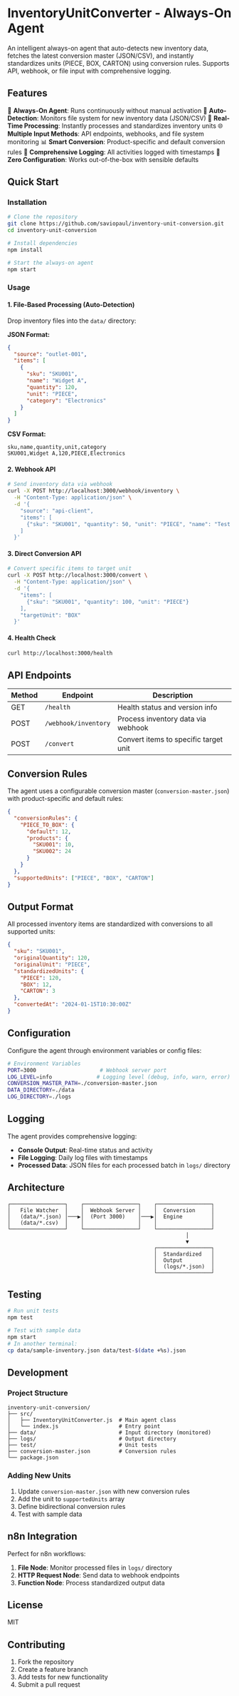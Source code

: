 # InventoryUnitConverter - Always-On Agent

An intelligent always-on agent that auto-detects new inventory data, fetches the latest conversion master (JSON/CSV), and instantly standardizes units (PIECE, BOX, CARTON) using conversion rules. Supports API, webhook, or file input with comprehensive logging.

## Features

🤖 **Always-On Agent**: Runs continuously without manual activation
📁 **Auto-Detection**: Monitors file system for new inventory data (JSON/CSV)
🔄 **Real-Time Processing**: Instantly processes and standardizes inventory units
🌐 **Multiple Input Methods**: API endpoints, webhooks, and file system monitoring
📊 **Smart Conversion**: Product-specific and default conversion rules
📝 **Comprehensive Logging**: All activities logged with timestamps
🚀 **Zero Configuration**: Works out-of-the-box with sensible defaults

## Quick Start

### Installation

```bash
# Clone the repository
git clone https://github.com/saviopaul/inventory-unit-conversion.git
cd inventory-unit-conversion

# Install dependencies
npm install

# Start the always-on agent
npm start
```

### Usage

#### 1. File-Based Processing (Auto-Detection)

Drop inventory files into the `data/` directory:

**JSON Format:**
```json
{
  "source": "outlet-001",
  "items": [
    {
      "sku": "SKU001",
      "name": "Widget A",
      "quantity": 120,
      "unit": "PIECE",
      "category": "Electronics"
    }
  ]
}
```

**CSV Format:**
```csv
sku,name,quantity,unit,category
SKU001,Widget A,120,PIECE,Electronics
```

#### 2. Webhook API

```bash
# Send inventory data via webhook
curl -X POST http://localhost:3000/webhook/inventory \
  -H "Content-Type: application/json" \
  -d '{
    "source": "api-client",
    "items": [
      {"sku": "SKU001", "quantity": 50, "unit": "PIECE", "name": "Test Widget"}
    ]
  }'
```

#### 3. Direct Conversion API

```bash
# Convert specific items to target unit
curl -X POST http://localhost:3000/convert \
  -H "Content-Type: application/json" \
  -d '{
    "items": [
      {"sku": "SKU001", "quantity": 100, "unit": "PIECE"}
    ],
    "targetUnit": "BOX"
  }'
```

#### 4. Health Check

```bash
curl http://localhost:3000/health
```

## API Endpoints

| Method | Endpoint | Description |
|--------|----------|-------------|
| GET | `/health` | Health status and version info |
| POST | `/webhook/inventory` | Process inventory data via webhook |
| POST | `/convert` | Convert items to specific target unit |

## Conversion Rules

The agent uses a configurable conversion master (`conversion-master.json`) with product-specific and default rules:

```json
{
  "conversionRules": {
    "PIECE_TO_BOX": {
      "default": 12,
      "products": {
        "SKU001": 10,
        "SKU002": 24
      }
    }
  },
  "supportedUnits": ["PIECE", "BOX", "CARTON"]
}
```

## Output Format

All processed inventory items are standardized with conversions to all supported units:

```json
{
  "sku": "SKU001",
  "originalQuantity": 120,
  "originalUnit": "PIECE",
  "standardizedUnits": {
    "PIECE": 120,
    "BOX": 12,
    "CARTON": 3
  },
  "convertedAt": "2024-01-15T10:30:00Z"
}
```

## Configuration

Configure the agent through environment variables or config files:

```bash
# Environment Variables
PORT=3000                    # Webhook server port
LOG_LEVEL=info              # Logging level (debug, info, warn, error)
CONVERSION_MASTER_PATH=./conversion-master.json
DATA_DIRECTORY=./data
LOG_DIRECTORY=./logs
```

## Logging

The agent provides comprehensive logging:

- **Console Output**: Real-time status and activity
- **File Logging**: Daily log files with timestamps
- **Processed Data**: JSON files for each processed batch in `logs/` directory

## Architecture

```
┌─────────────────┐    ┌─────────────────┐    ┌─────────────────┐
│   File Watcher  │    │  Webhook Server │    │  Conversion     │
│   (data/*.json) │───▶│  (Port 3000)    │───▶│  Engine         │
│   (data/*.csv)  │    │                 │    │                 │
└─────────────────┘    └─────────────────┘    └─────────────────┘
                                                        │
                                                        ▼
                                              ┌─────────────────┐
                                              │  Standardized   │
                                              │  Output         │
                                              │  (logs/*.json)  │
                                              └─────────────────┘
```

## Testing

```bash
# Run unit tests
npm test

# Test with sample data
npm start
# In another terminal:
cp data/sample-inventory.json data/test-$(date +%s).json
```

## Development

### Project Structure

```
inventory-unit-conversion/
├── src/
│   ├── InventoryUnitConverter.js  # Main agent class
│   └── index.js                   # Entry point
├── data/                          # Input directory (monitored)
├── logs/                          # Output directory
├── test/                          # Unit tests
├── conversion-master.json         # Conversion rules
└── package.json
```

### Adding New Units

1. Update `conversion-master.json` with new conversion rules
2. Add the unit to `supportedUnits` array
3. Define bidirectional conversion rules
4. Test with sample data

## n8n Integration

Perfect for n8n workflows:

1. **File Node**: Monitor processed files in `logs/` directory  
2. **HTTP Request Node**: Send data to webhook endpoints
3. **Function Node**: Process standardized output data

## License

MIT

## Contributing

1. Fork the repository
2. Create a feature branch
3. Add tests for new functionality
4. Submit a pull request
